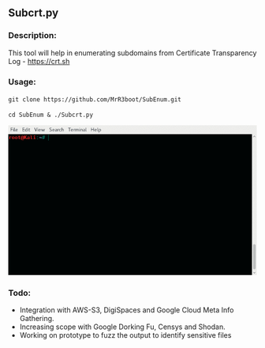 ## Subcrt.py

### Description:
This tool will help in enumerating subdomains from Certificate Transparency Log - https://crt.sh

### Usage:

``git clone https://github.com/MrR3boot/SubEnum.git``

``cd SubEnum & ./Subcrt.py``

![Tool Usage](https://github.com/MrR3boot/SubEnum/blob/master/gif/tool.gif)

### Todo:

* Integration with AWS-S3, DigiSpaces and Google Cloud Meta Info Gathering.
* Increasing scope with Google Dorking Fu, Censys and Shodan.
* Working on prototype to fuzz the output to identify sensitive files
